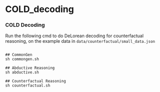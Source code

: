 # COLD_decoding


### COLD Decoding
Run the following cmd to do DeLorean decoding for counterfactual reasoning, on the example data in `data/counterfactual/small_data.json`
```

## CommonGen
sh commongen.sh

## Abductive Reasoning 
sh abductive.sh

## Counterfactual Reasoning
sh counterfactual.sh
